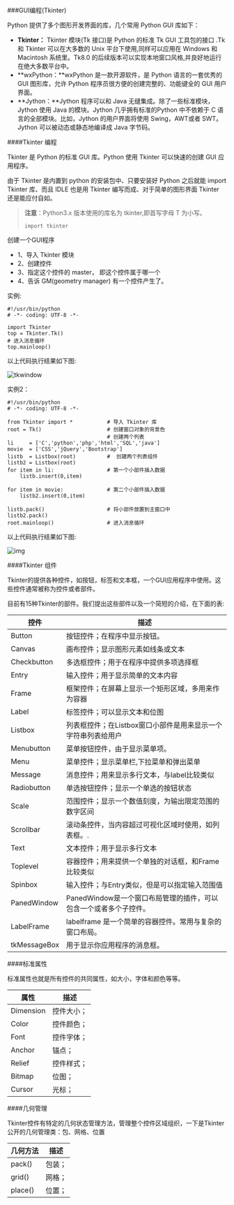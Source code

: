 ###GUI编程(Tkinter)

Python 提供了多个图形开发界面的库，几个常用 Python GUI 库如下：

- **Tkinter：** Tkinter 模块(Tk 接口)是 Python 的标准 Tk GUI 工具包的接口 .Tk 和 Tkinter 可以在大多数的 Unix 平台下使用,同样可以应用在 Windows 和 Macintosh 系统里。Tk8.0 的后续版本可以实现本地窗口风格,并良好地运行在绝大多数平台中。
- **wxPython：**wxPython 是一款开源软件，是 Python 语言的一套优秀的 GUI 图形库，允许 Python 程序员很方便的创建完整的、功能键全的 GUI 用户界面。
- **Jython：**Jython 程序可以和 Java 无缝集成。除了一些标准模块，Jython 使用 Java 的模块。Jython 几乎拥有标准的Python 中不依赖于 C 语言的全部模块。比如，Jython 的用户界面将使用 Swing，AWT或者 SWT。Jython 可以被动态或静态地编译成 Java 字节码。

####Tkinter 编程

Tkinter 是 Python 的标准 GUI 库。Python 使用 Tkinter 可以快速的创建 GUI 应用程序。

由于 Tkinter 是内置到 python 的安装包中、只要安装好 Python 之后就能 import Tkinter 库、而且 IDLE 也是用 Tkinter 编写而成、对于简单的图形界面 Tkinter 还是能应付自如。

> **注意**：Python3.x 版本使用的库名为 tkinter,即首写字母 T 为小写。
>
> ```
> import tkinter
> ```

创建一个GUI程序

- 1、导入 Tkinter 模块
- 2、创建控件
- 3、指定这个控件的 master， 即这个控件属于哪一个
- 4、告诉 GM(geometry manager) 有一个控件产生了。

实例:

```
#!/usr/bin/python
# -*- coding: UTF-8 -*-

import Tkinter
top = Tkinter.Tk()
# 进入消息循环
top.mainloop()
```

以上代码执行结果如下图:

![tkwindow](http://www.runoob.com/wp-content/uploads/2013/12/tkwindow.jpg)

实例2：

```
#!/usr/bin/python
# -*- coding: UTF-8 -*-

from Tkinter import *           # 导入 Tkinter 库
root = Tk()                     # 创建窗口对象的背景色
                                # 创建两个列表
li     = ['C','python','php','html','SQL','java']
movie  = ['CSS','jQuery','Bootstrap']
listb  = Listbox(root)          #  创建两个列表组件
listb2 = Listbox(root)
for item in li:                 # 第一个小部件插入数据
    listb.insert(0,item)

for item in movie:              # 第二个小部件插入数据
    listb2.insert(0,item)

listb.pack()                    # 将小部件放置到主窗口中
listb2.pack()
root.mainloop()                 # 进入消息循环
```

以上代码执行结果如下图:

![img](http://www.runoob.com/wp-content/uploads/2013/12/tk.jpg)

####Tkinter 组件

Tkinter的提供各种控件，如按钮，标签和文本框，一个GUI应用程序中使用。这些控件通常被称为控件或者部件。

目前有15种Tkinter的部件。我们提出这些部件以及一个简短的介绍，在下面的表:

| 控件           | 描述                                     |
| ------------ | -------------------------------------- |
| Button       | 按钮控件；在程序中显示按钮。                         |
| Canvas       | 画布控件；显示图形元素如线条或文本                      |
| Checkbutton  | 多选框控件；用于在程序中提供多项选择框                    |
| Entry        | 输入控件；用于显示简单的文本内容                       |
| Frame        | 框架控件；在屏幕上显示一个矩形区域，多用来作为容器              |
| Label        | 标签控件；可以显示文本和位图                         |
| Listbox      | 列表框控件；在Listbox窗口小部件是用来显示一个字符串列表给用户     |
| Menubutton   | 菜单按钮控件，由于显示菜单项。                        |
| Menu         | 菜单控件；显示菜单栏,下拉菜单和弹出菜单                   |
| Message      | 消息控件；用来显示多行文本，与label比较类似               |
| Radiobutton  | 单选按钮控件；显示一个单选的按钮状态                     |
| Scale        | 范围控件；显示一个数值刻度，为输出限定范围的数字区间             |
| Scrollbar    | 滚动条控件，当内容超过可视化区域时使用，如列表框。.             |
| Text         | 文本控件；用于显示多行文本                          |
| Toplevel     | 容器控件；用来提供一个单独的对话框，和Frame比较类似           |
| Spinbox      | 输入控件；与Entry类似，但是可以指定输入范围值              |
| PanedWindow  | PanedWindow是一个窗口布局管理的插件，可以包含一个或者多个子控件。 |
| LabelFrame   | labelframe 是一个简单的容器控件。常用与复杂的窗口布局。      |
| tkMessageBox | 用于显示你应用程序的消息框。                         |

####标准属性

标准属性也就是所有控件的共同属性，如大小，字体和颜色等等。

| 属性        | 描述    |
| --------- | ----- |
| Dimension | 控件大小； |
| Color     | 控件颜色； |
| Font      | 控件字体； |
| Anchor    | 锚点；   |
| Relief    | 控件样式； |
| Bitmap    | 位图；   |
| Cursor    | 光标；   |

####几何管理

Tkinter控件有特定的几何状态管理方法，管理整个控件区域组织，一下是Tkinter公开的几何管理类：包、网格、位置

| 几何方法    | 描述   |
| ------- | ---- |
| pack()  | 包装；  |
| grid()  | 网格；  |
| place() | 位置；  |